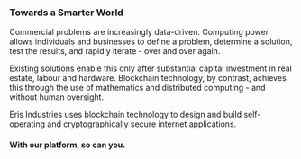 ### Towards a Smarter World

Commercial problems are increasingly data-driven. Computing power allows individuals and businesses to define a problem, determine a solution, test the results, and rapidly iterate - over and over again. 

Existing solutions enable this only after substantial capital investment in real estate, labour and hardware. Blockchain technology, by contrast, achieves this through the use of mathematics and distributed computing - and without human oversight. 

Eris Industries uses blockchain technology to design and build self-operating and cryptographically secure internet applications.

#### With our platform, so can you.
